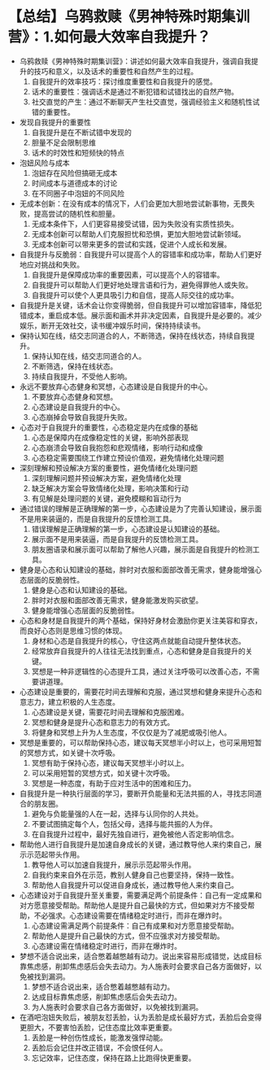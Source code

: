 # 【总结】乌鸦救赎《男神特殊时期集训营》：1.如何最大效率自我提升？

-   乌鸦救赎《男神特殊时期集训营》：讲述如何最大效率自我提升，强调自我提升的技巧和意义，以及话术的重要性和自然产生的过程。
    1.  自我提升的效率技巧：探讨维度重要性和自我提升的感觉。
    2.  话术的重要性：强调话术是通过不断犯错和试错找出的自然产物。
    3.  社交直觉的产生：通过不断聊天产生社交直觉，强调经验主义和随机性试错的重要性。
-   发现自我提升的重要性
    1.  自我提升是在不断试错中发现的
    2.  胆量不足会限制思维
    3.  话术的时效性和短频快的特点
-   泡妞风险与成本
    1.  泡妞存在风险但搞砸无成本
    2.  时间成本与道德成本的讨论
    3.  在不同圈子中泡妞的不同风险
-   无成本创新：在没有成本的情况下，人们会更加大胆地尝试新事物，无畏失败，提高尝试的随机性和胆量。
    1.  无成本条件下，人们更容易接受试错，因为失败没有实质性损失。
    2.  无成本创新可以帮助人们克服担忧和恐惧，更加大胆地尝试新领域。
    3.  无成本创新可以带来更多的尝试和实践，促进个人成长和发展。
-   自我提升与反脆弱：自我提升可以提高个人的容错率和成功率，帮助人们更好地应对挑战和失败。
    1.  自我提升是保障成功率的重要因素，可以提高个人的容错率。
    2.  自我提升可以帮助人们更好地处理言语和行为，避免得罪他人或失败。
    3.  自我提升可以使个人更具吸引力和自信，提高人际交往的成功率。
-   自我提升是关键，话术会让你变得脆弱，但自我提升可以增加容错率，降低犯错成本，重启成本低。展示面和画术并非决定因素，自我提升是必要的。减少娱乐，断开无效社交，读书缓冲娱乐时间，保持持续读书。
-   保持认知在线，结交志同道合的人，不断筛选，保持在线状态，持续自我提升。
    1.  保持认知在线，结交志同道合的人。
    2.  不断筛选，保持在线状态。
    3.  持续自我提升，不受他人影响。
-   永远不要放弃心态健身和冥想，心态建设是自我提升的中心。
    1.  不要放弃心态健身和冥想。
    2.  心态建设是自我提升的中心。
    3.  心态崩掉会导致自我提升失败。
-   心态对于自我提升的重要性，心态稳定是内在成像的基础
    1.  心态是保障内在成像稳定性的关键，影响外部表现
    2.  心态崩溃会导致自我抱怨和悲观情绪，影响行动和成像
    3.  心态稳定需要围绕工作建立预设价值观，避免情绪化处理问题
-   深刻理解和预设解决方案的重要性，避免情绪化处理问题
    1.  深刻理解问题并预设解决方案，避免情绪化处理
    2.  缺乏解决方案会导致情绪化处理，影响决策和行动
    3.  有见解是处理问题的关键，避免模糊和盲动行为
-   通过错误的理解是正确理解的第一步，心态建设是为了完善认知建设，展示面不是用来装逼的，而是自我提升的反馈检测工具。
    1.  错误理解是正确理解的第一步，心态建设是认知建设的基础。
    2.  展示面不是用来装逼，而是自我提升的反馈检测工具。
    3.  朋友圈语录和展示面可以帮助了解他人兴趣，展示面是自我提升的检测工具。
-   健身是心态和认知建设的基础，胖时对衣服和面部改善无需求，健身能增强心态层面的反脆弱性。
    1.  健身是心态和认知建设的基础。
    2.  胖时对衣服和面部改善无需求，健身能激发购买欲望。
    3.  健身能增强心态层面的反脆弱性。
-   心态和身材是自我提升的两个基础，保持好身材会激励你更关注美容和穿衣，而良好心态则是思维习惯的体现。 
    1.  身材和心态是自我提升的核心，守住这两点就能自动提升整体状态。
    2.  经常放弃自我提升的人往往无法找到重点，心态和健身是自我提升的关键。
    3.  冥想是一种非逻辑性的心态提升工具，通过关注呼吸可以改善心态，不需要讲道理。
-   心态建设是重要的，需要花时间去理解和克服，通过冥想和健身来提升心态和意志力，建立积极的人生态度。
    1.  心态建设是关键，需要花时间去理解和克服困难。
    2.  冥想和健身是提升心态和意志力的有效方式。
    3.  将健身和冥想上升为人生态度，不仅仅是为了减肥或吸引他人。
-   冥想是重要的，可以帮助保持心态，建议每天冥想半小时以上，也可采用短暂的冥想方式，如关键十次呼吸。
    1.  冥想有助于保持心态，建议每天冥想半小时以上。
    2.  可以采用短暂的冥想方式，如关键十次呼吸。
    3.  冥想是一种态度，有助于应对生活中的困难和压力。
-   自我提升是一种执行层面的学习，要断开负能量和无法共振的人，寻找志同道合的朋友圈。
    1.  避免与负能量强的人在一起，选择与认同你的人共处。
    2.  不要试图搞定每个人，包括父母，选择与能共振的人为伴。
    3.  在自我提升过程中，最好先独自进行，避免被他人否定影响信念。
-   帮助他人进行自我提升是加速自身成长的关键，通过教导他人来约束自己，展示示范起带头作用。
    1.  教导他人可以加速自我提升，展示示范起带头作用。
    2.  自我约束来自外在示范，教别人健身自己也要坚持，保持一致性。
    3.  帮助他人自我提升可以促进自身成长，通过教导他人来约束自己。
-   心态建设对于自我提升至关重要，需要满足两个前提条件：自己有一定成果和对方愿意接受帮助。帮助他人是提升自己最快的方式，但如果对方不接受帮助，不必强求。心态建设需要在情绪稳定时进行，而非在爆炸时。
    1.  心态建设需满足两个前提条件：自己有成果和对方愿意接受帮助。
    2.  帮助他人是提升自己最快的方式，但不应强求对方接受帮助。
    3.  心态建设需在情绪稳定时进行，而非在爆炸时。
-   梦想不适合说出来，适合憋着越憋越有动力。说出来容易形成错觉，达成目标靠焦虑感，削卸焦虑感后会失去动力。为人施表时会要求自己各方面做好，以免被找到漏洞。
    1.  梦想不适合说出来，适合憋着越憋越有动力。
    2.  达成目标靠焦虑感，削卸焦虑感后会失去动力。
    3.  为人施表时会要求自己各方面做好，以免被找到漏洞。
-   在酒吧泡妞失败后，被朋友怼丢脸，认为丢脸是成长最好方式，丢脸后会变得更胆大，不要害怕丢脸，记住态度比效率更重要。
    1.  丢脸是一种创伤性成长，能激发强悍动能。
    2.  丢脸后会记住并改正错误，不会恨任何人。
    3.  忘记效率，记住态度，保持在路上比跑得快更重要。